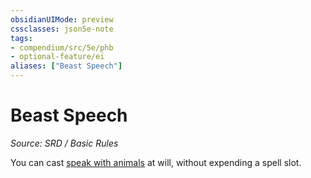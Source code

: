 ```yaml
---
obsidianUIMode: preview
cssclasses: json5e-note
tags:
- compendium/src/5e/phb
- optional-feature/ei
aliases: ["Beast Speech"]
---
```

# Beast Speech
*Source: SRD / Basic Rules* 

You can cast [speak with animals](speak-with-animals.md) at will, without expending a spell slot.